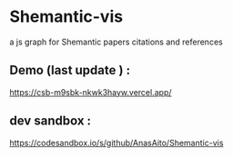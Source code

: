 # Shemantic-vis
a js graph for Shemantic papers citations and references 
## Demo (last update ) : 
https://csb-m9sbk-nkwk3hayw.vercel.app/
## dev sandbox : 
https://codesandbox.io/s/github/AnasAito/Shemantic-vis
